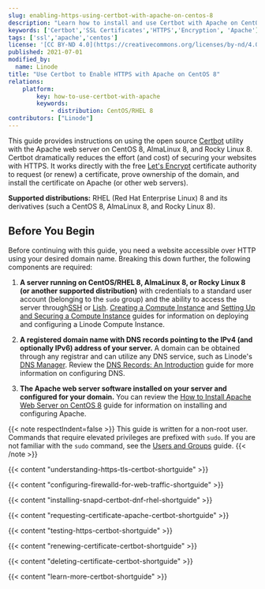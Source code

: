 ```yaml
---
slug: enabling-https-using-certbot-with-apache-on-centos-8
description: "Learn how to install and use Certbot with Apache on CentOS/RHEL 8, which automates the process adding TLS/SSL to your websites."
keywords: ['Certbot','SSL Certificates','HTTPS','Encryption', 'Apache']
tags: ['ssl','apache','centos']
license: '[CC BY-ND 4.0](https://creativecommons.org/licenses/by-nd/4.0)'
published: 2021-07-01
modified_by:
  name: Linode
title: "Use Certbot to Enable HTTPS with Apache on CentOS 8"
relations:
    platform:
        key: how-to-use-certbot-with-apache
        keywords:
            - distribution: CentOS/RHEL 8
contributors: ["Linode"]
---
```


This guide provides instructions on using the open source [Certbot](https://certbot.eff.org/) utility with the Apache web server on CentOS 8, AlmaLinux 8, and Rocky Linux 8. Certbot dramatically reduces the effort (and cost) of securing your websites with HTTPS. It works directly with the free [Let's Encrypt](https://letsencrypt.org/) certificate authority to request (or renew) a certificate, prove ownership of the domain, and install the certificate on Apache (or other web servers).

**Supported distributions:** RHEL (Red Hat Enterprise Linux) 8 and its derivatives (such a CentOS 8, AlmaLinux 8, and Rocky Linux 8).

## Before You Begin

Before continuing with this guide, you need a website accessible over HTTP using your desired domain name. Breaking this down further, the following components are required:

1.  **A server running on CentOS/RHEL 8, AlmaLinux 8, or Rocky Linux 8 (or another supported distribution)** with credentials to a standard user account (belonging to the `sudo` group) and the ability to access the server through[SSH](/docs/guides/connect-to-server-over-ssh/) or [Lish](/docs/products/compute/compute-instances/guides/lish/). [Creating a Compute Instance](/docs/products/compute/compute-instances/guides/create/) and [Setting Up and Securing a Compute Instance](/docs/products/compute/compute-instances/guides/set-up-and-secure/) guides for information on deploying and configuring a Linode Compute Instance.

2.  **A registered domain name with DNS records pointing to the IPv4 (and optionally IPv6) address of your server.** A domain can be obtained through any registrar and can utilize any DNS service, such as Linode's [DNS Manager](/docs/products/networking/dns-manager/). Review the [DNS Records: An Introduction](/docs/guides/dns-overview/) guide for more information on configuring DNS.

3.  **The Apache web server software installed on your server and configured for your domain.** You can review the [How to Install Apache Web Server on CentOS 8](/docs/guides/how-to-install-apache-web-server-centos-8/) guide for information on installing and configuring Apache.

{{< note respectIndent=false >}}
This guide is written for a non-root user. Commands that require elevated privileges are prefixed with `sudo`. If you are not familiar with the `sudo` command, see the [Users and Groups](/docs/guides/linux-users-and-groups/) guide.
{{< /note >}}

{{< content "understanding-https-tls-certbot-shortguide" >}}

{{< content "configuring-firewalld-for-web-traffic-shortguide" >}}

{{< content "installing-snapd-certbot-dnf-rhel-shortguide" >}}

{{< content "requesting-certificate-apache-certbot-shortguide" >}}

{{< content "testing-https-certbot-shortguide" >}}

{{< content "renewing-certificate-certbot-shortguide" >}}

{{< content "deleting-certificate-certbot-shortguide" >}}

{{< content "learn-more-certbot-shortguide" >}}
